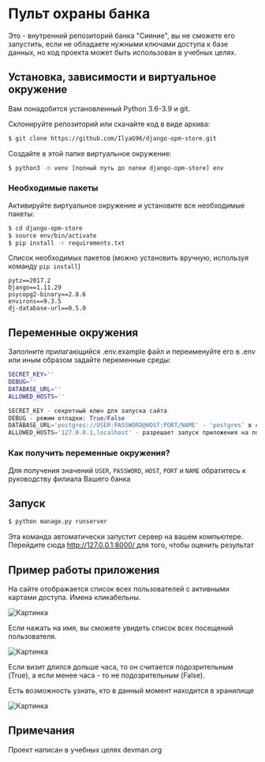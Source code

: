 
# Пульт охраны банка

Это - внутренний репозиторий банка "Сияние", вы не сможете его запустить, если не обладаете нужными ключами доступа к базе данных, но код проекта может быть использован в учебных целях.

## Установка, зависимости и виртуальное окружение

Вам понадобится установленный Python 3.6-3.9 и git.

Склонируйте репозиторий или скачайте код в виде архива:
```bash
$ git clone https://github.com/IlyaG96/django-opm-store.git
```

Создайте в этой папке виртуальное окружение:
```bash
$ python3 -m venv [полный путь до папки django-opm-store] env
```
### Необходимые пакеты
Активируйте виртуальное окружение и установите все необходимые пакеты:
```bash
$ cd django-opm-store
$ source env/bin/activate
$ pip install -r requirements.txt
```
Список необходимых пакетов (можно установить вручную, используя команду `pip install`)

```text
pytz==2017.2
Django==1.11.29
psycopg2-binary==2.8.6
environs==9.3.5
dj-database-url==0.5.0
```


## Переменные окружения
Заполните прилагающийся .env.example файл и переименуйте его в .env или иным образом задайте переменные среды:

```bash
SECRET_KEY=''
DEBUG=''
DATABASE_URL=''
ALLOWED_HOSTS=''
```

```python
SECRET_KEY - секретный ключ для запуска сайта
DEBUG - режим отладки: True/False
DATABASE_URL='postgres://USER:PASSWORD@HOST:PORT/NAME' - 'postgres' в случае PSQL
ALLOWED_HOSTS='127.0.0.1,localhost' - разрешает запуск приложения на локальном сервере
```

### Как получить переменные окружения?
Для получения значений `USER`, `PASSWORD`, `HOST`, `PORT` и `NAME` обратитесь к руководству филиала Вашего банка
## Запуск
```bash
$ python manage.py runserver
```
Эта команда автоматически запустит сервер на вашем компьютере. Перейдите сюда [ http://127.0.0.1:8000/
](http://127.0.0.1:8000) для того, чтобы оценить результат

## Пример работы приложения

На сайте отображается список всех пользователей с активными картами доступа. Имена кликабельны.  

![Картинка](https://downloader.disk.yandex.ru/preview/5687a842727cb12cba2251f9c3088fc075df67eb46e90ad9a546b7b3e2b892b8/61aac461/NiqRg-YShT_Ms2sUe4_MNsxonG9V2PXx5clO5wFmd-PW03oWiHlQsuCK30fBgc_ivWK0geqTUvf_KWvGXiNzFw%3D%3D?uid=0&filename=%D0%A1%D0%BD%D0%B8%D0%BC%D0%BE%D0%BA%20%D1%8D%D0%BA%D1%80%D0%B0%D0%BD%D0%B0%202021-12-04%20%D0%B2%2008.18.48.png&disposition=inline&hash=&limit=0&content_type=image%2Fpng&owner_uid=0&tknv=v2&size=512x512)  

Если нажать на имя, вы сможете увидеть список всех посещений пользователя.  

![Картинка](https://downloader.disk.yandex.ru/preview/6da04e0741a00c60d7eda1cc688ffb3f4c784fdad6d9d8ddda9f4ec441375826/61aac433/1v8GwBKydeESoZzRwgFJbTbpLDCMA4ugeEM7TZcP8f55n5DLkwyTxJ92TTPNzTNopdxQgNoT2gJUCAUgBTgefA%3D%3D?uid=0&filename=%D0%A1%D0%BD%D0%B8%D0%BC%D0%BE%D0%BA%20%D1%8D%D0%BA%D1%80%D0%B0%D0%BD%D0%B0%202021-12-04%20%D0%B2%2008.09.03.png&disposition=inline&hash=&limit=0&content_type=image%2Fpng&owner_uid=0&tknv=v2&size=512x512)

Если визит длился дольше часа, то он считается подозрительным (True), а если менее часа - то не подозрительным (False).

Есть возможность узнать, кто в данный момент находится в хранилище  

![Картинка](https://downloader.disk.yandex.ru/preview/fcf2f1fec253d98c1249c8db4e9037ce43658fdc7b95cb434aedd1cdb6683983/61aac418/1LhluN7EQIyNZiyERQ8Y-lq6MLDJD8GchacC7YJ1fGn728OqJX_w2-e90Tv5QkHmGbT2W8dpswnk4BIT--9VaQ%3D%3D?uid=0&filename=%D0%A1%D0%BD%D0%B8%D0%BC%D0%BE%D0%BA%20%D1%8D%D0%BA%D1%80%D0%B0%D0%BD%D0%B0%202021-12-04%20%D0%B2%2008.08.07.png&disposition=inline&hash=&limit=0&content_type=image%2Fpng&owner_uid=0&tknv=v2&size=512x512)  


## Примечания

Проект написан в учебных целях devman.org